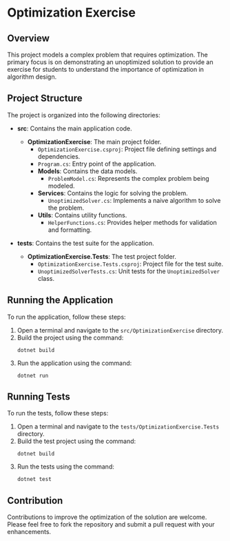 # Optimization Exercise

## Overview
This project models a complex problem that requires optimization. The primary focus is on demonstrating an unoptimized solution to provide an exercise for students to understand the importance of optimization in algorithm design.

## Project Structure
The project is organized into the following directories:

- **src**: Contains the main application code.
  - **OptimizationExercise**: The main project folder.
    - `OptimizationExercise.csproj`: Project file defining settings and dependencies.
    - `Program.cs`: Entry point of the application.
    - **Models**: Contains the data models.
      - `ProblemModel.cs`: Represents the complex problem being modeled.
    - **Services**: Contains the logic for solving the problem.
      - `UnoptimizedSolver.cs`: Implements a naive algorithm to solve the problem.
    - **Utils**: Contains utility functions.
      - `HelperFunctions.cs`: Provides helper methods for validation and formatting.

- **tests**: Contains the test suite for the application.
  - **OptimizationExercise.Tests**: The test project folder.
    - `OptimizationExercise.Tests.csproj`: Project file for the test suite.
    - `UnoptimizedSolverTests.cs`: Unit tests for the `UnoptimizedSolver` class.

## Running the Application
To run the application, follow these steps:

1. Open a terminal and navigate to the `src/OptimizationExercise` directory.
2. Build the project using the command:
   ```
   dotnet build
   ```
3. Run the application using the command:
   ```
   dotnet run
   ```

## Running Tests
To run the tests, follow these steps:

1. Open a terminal and navigate to the `tests/OptimizationExercise.Tests` directory.
2. Build the test project using the command:
   ```
   dotnet build
   ```
3. Run the tests using the command:
   ```
   dotnet test
   ```

## Contribution
Contributions to improve the optimization of the solution are welcome. Please feel free to fork the repository and submit a pull request with your enhancements.